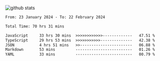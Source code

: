 
![github stats](https://github-readme-stats.vercel.app/api?username=realmahd1&show_icons=true&theme=codeSTACKr&hide_rank=true&count_private=true)

<!--START_SECTION:waka-->

```txt
From: 23 January 2024 - To: 22 February 2024

Total Time: 70 hrs 31 mins

JavaScript     33 hrs 30 mins  >>>>>>>>>>>>-------------   47.51 %
TypeScript     29 hrs 53 mins  >>>>>>>>>>>--------------   42.38 %
JSON           4 hrs 51 mins   >>-----------------------   06.88 %
Markdown       53 mins         -------------------------   01.26 %
YAML           33 mins         -------------------------   00.79 %
```

<!--END_SECTION:waka-->
